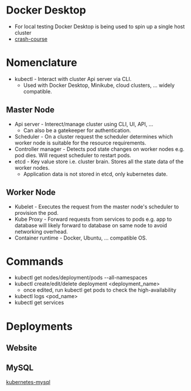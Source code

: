 # Docker Desktop
* For local testing Docker Desktop is being used to spin up a single host cluster
* [crash-course](https://www.youtube.com/watch?v=dE1o_uUXTvo)

# Nomenclature
* kubectl - Interact with cluster Api server via CLI.
  * Used with Docker Desktop, Minikube, cloud clusters, ... widely compatible.
## Master Node
* Api server - Interect/manage cluster using CLI, UI, API, ...
  * Can also be a gatekeeper for authentication.
* Scheduler - On a cluster request the scheduler determines which worker node is suitable for the resource requirements.
* Controller manager - Detects pod state changes on worker nodes e.g. pod dies. Will request scheduler to restart pods.
* etcd - Key value store i.e. cluster brain. Stores all the state data of the worker nodes.
  * Application data is not stored in etcd, only kubernetes date.
## Worker Node
* Kubelet - Executes the request from the master node's scheduler to provision the pod.
* Kube Proxy - Forward requests from services to pods e.g. app to database will likely forward to database on same node to avoid networking overhead.
* Container runtime - Docker, Ubuntu, ... compatible OS.

# Commands
* kubectl get nodes/deployment/pods --all-namespaces
* kubectl create/edit/delete deployment <deployment_name>
  * once edited, run kubectl get pods to check the high-availability
* kubectl logs <pod_name>
* kubectl get services

# Deployments
## Website
## MySQL
[kubernetes-mysql](https://phoenixnap.com/kb/kubernetes-mysql)